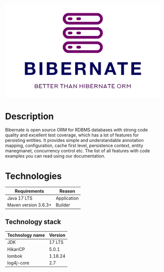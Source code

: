 ![img_1.png](bibernate_image.png)

# Description
Bibernate is open source ORM for RDBMS databases with strong code quality and excellent test coverage,
which has a lot of features for persisting entities.
It provides simple and understandable annotation mapping, 
configuration, cache first level, persistence context, entity manegmanet,
concurrency control etc. The list of all features with code examples you can read using our documentation.

# Technologies 

| Requirements                   	 | Reason                         	     |
|----------------------------------|--------------------------------------|
| Java 17 LTS           	       | Application                        	 |    |
| Maven version 3.6.3+ 	           | Builder 	                          |

## Technology stack
| Technology name                   	 | Version                        	 |
|-------------------------------------|----------------------------------|
| JDK        	                         | 17 LTS                           |
| HikariCP        	                     | 5.0.1                          |
| lombok        	                     | 1.18.24                          |
| log4j-core        	                 | 2.7                         |





